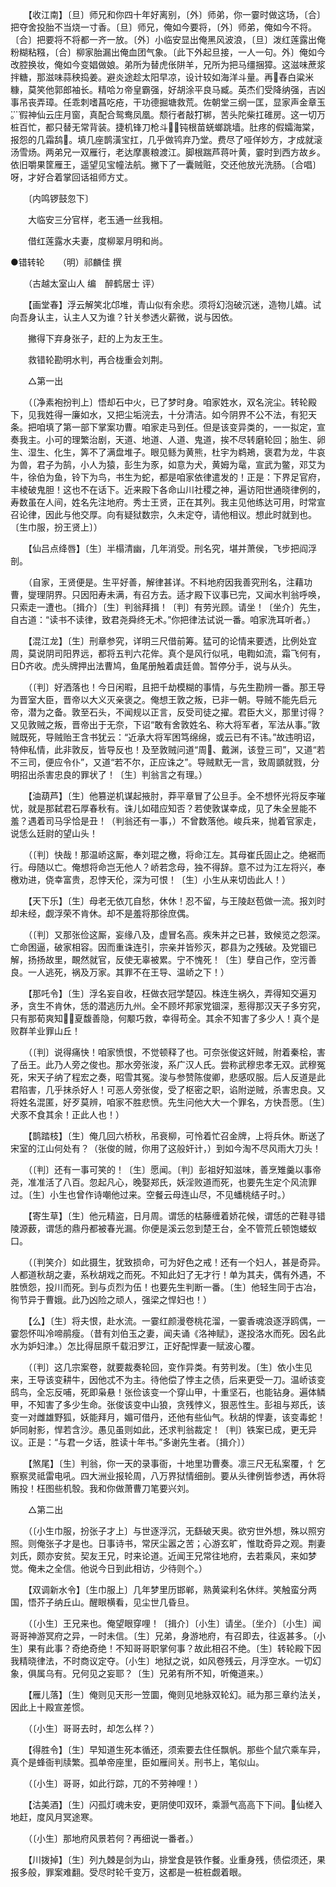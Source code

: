 <!-- { "loadSidebar": true } -->
　　【收江南】〔旦〕师兄和你四十年好离别，〔外〕师弟，你一霎时做这场，〔合〕把夺舍投胎不当烧一寸香。〔旦〕师兄，俺如今要将，〔外〕师弟，俺如今不将。〔合〕把要将不将都一齐一放。〔外〕小临安显出俺黑风波浪，〔旦〕泼红莲露出俺粉糊粘糨，〔合〕柳家胎漏出俺血团气象。〔此下外起旦接，一人一句。外〕俺如今改腔换妆，俺如今变娼做娘。弟所为替虎伥阱羊，兄所为把马缰捆獐。这滋味蔗浆拌糖，那滋味蒜秧捣姜。避炎途趁太阳早凉，设计较如海洋斗量。再舂白粱米糠，莫笑他郭郎袖长。精哈ㄉ帝皇霸强，好胡涂平良马臧。英杰们受降纳强，吉凶事吊丧弄璋。任乖刺嗜菖吃疮，干功德掘塘救荒。佐朝堂三纲一匡，显家声金章玉。假神仙云庄月窗，真配合鸳鸯凤凰。颓行者敲打梆，苦头陀柴扛碓房。这一切万桩百忙，都只替无常背装。捷机锋刀枪斗，钝根苗蜣螂跳墙。肚疼的假孀海棠，报怨的几霜鸹。填几座鹊潢宝扛，几乎做鸨弃乃堂。费尽了哑佯妙方，才成就滚汤雪炀。两弟兄一双雁行，老达摩裹粮渡江。脚根踹芦蒋叶黄，霎时到西方故乡。依旧嚼果筐雁王，遥望见宝幢法航。撇下了一囊贼赃，交还他放光洗肠。〔合唱〕呀，才好合着掌回话祖师方丈。 

　　〔内鸣锣鼓忽下〕 

　　大临安三分官样，老玉通一丝我相。 

　　借红莲露水夫妻，度柳翠月明和尚。

●错转轮　　（明）祁麟佳 撰 

　　（古越太室山人 编　醉鹤居士 评） 

　　【画堂春】浮云解笑北邙堆，青山似有余悲。须将幻泡破沉迷，造物儿嬉。试向吾身认主，认主人又为谁？针关参透火薪微，说与因依。 

　　撇得下弃身张子，赶的上为友王生。 

　　救错轮勘明水判，再合栊重会刘荆。 

　　△第一出 

　　（〔净素袍扮判上〕悟却石中火，已了梦时身。咱家姓水，双名浣尘。转轮殿下，见我姓得一廉如水，又把尘垢浣去，十分清洁。如今阴界不公不法，有犯天条。把咱填了第一部下掌案功曹。咱家走马到任。但是该变异类的，一一拟定，宣奏我主。小可的理繁治剧，天道、地道、人道、鬼道，挨不尽转磨轮回；胎生、卵生、湿生、化生，筭不了满盘堆子。眼见鲧为黄熊，杜宇为鹈鴂，褒君为龙，牛哀为兽，君子为鹄，小人为猿，彭生为豕，如意为犬，黄姆为鼋，宣武为鳖，邓艾为牛，徐伯为鱼，铃下为鸟，书生为蛇，都是咱家依律遣发的！正是：下界足官府，丰棱破鬼胆！这也不在话下。近来殿下各命山川社稷之神，遍访阳世通晓律例的，寿数虽在人间，姓名先注地府。秀士王贤，正在其列。我主见他练达可用，时常宣召论律，因此与他交厚。向有疑狱数宗，久未定夺，请他相议。想此时就到也。〔生巾服，扮王贤上〕） 

　　【仙吕点绛唇】〔生〕半榻清幽，几年消受。刑名究，堪并萧侯，飞步把阎浮剖。 

　　（自家，王贤便是。生平好善，解律甚详。不料地府因我善究刑名，注藉功曹，燮理阴界。只因阳寿未满，有召方去。适才殿下议事已完，又闻水判翁呼唤，只索走一遭也。〔揖介〕〔生〕判翁拜揖！〔判〕有劳光顾。请坐！〔坐介〕先生，自古道：“读书不读律，致君尧舜终无术。”你把律法试说一番。咱家洗耳听者。） 

　　【混江龙】〔生〕刑章参究，详明三尺借前筹。猛可的论情来要透，比例处宜周，莫说阴司阳界远，都将五判六花侔。真个是风行似吼，电鞫如流，霜飞何有，日齐收。虎头牌押出法曹鸠，鱼尾册触着虞廷兽。暂停分手，说与从头。 

　　（〔判〕好洒落也！今日闲暇，且把千劫模糊的事情，与先生勘辨一番。那王导为晋室大臣，晋帝以大义灭亲褒之。俺想王敦之叛，已非一朝。导贼不能先启元帝，潜为之备。敦至石头，不闻规以正言，反受司徒之擢。君臣大义，那里讨得？又见敦贼之叛，晋帝出于无奈，下诏“敢有舍敦姓名、称大将军者，军法从事。”敦贼既死，导贼贻王含书犹云：“近承大将军困笃绵绵，或云已有不讳。”故违明诏，特伸私情，此非敦反，皆导反也！及至敦贼问道“周、戴渊，该登三司”，又道“若不三司，便应令仆”，又道“若不尔，正应诛之”。导贼默无一言，致周顗就戮，分明招出杀害忠良的罪状了！〔生〕判翁言之有理。） 

　　【油葫芦】〔生〕他篡逆机谋起掖肘，莽平章冒了公旦手。全不想怀光将反李璀忧，就是那弑君石厚春秋有。诛儿如碏应知否？若使敦谋幸成，见了朱全昱能不羞？遇着司马孚恰是丑！（判翁还有一事，）不曾数落他。峻兵来，抛着官家走，说恁么廷尉的望山头！ 

　　（〔判〕快哉！那温峤这厮，奉刘琨之檄，将命江左。其母崔氏固止之。绝裾而行。母随以亡。俺想将命岂无他人？峤若念母，独不得辞。意不过为江左将兴，奉檄劝进，侥幸富贵，忍悖天伦，深为可恨！〔生〕小生从来切齿此人！） 

　　【天下乐】〔生〕母老无依兀自愁，休休！忍不留，与王陵赵苞做一流。报刘时却未经，觑浮荣不肯休。却不是羞将那徐庶偶。 

　　（〔判〕又那张俭这厮，妄缘八及，虚冒名高。疾朱并之已甚，致候览之怨深。亡命困逼，破家相容。因而重诛连引，宗亲并皆殄灭，郡县为之残破。及党锢已解，扬扬故里，靦然就官，反使无辜被累。宁不愧死！〔生〕孽自己作，空污善良。一人逃死，祸及万家。其罪不在王导、温峤之下！） 

　　【那吒令】〔生〕浮名妄自收，枉做衣冠学楚囚。株连生祸久，弄得知交遍刃矛，贪生不肯休，恁的潜逃历九州。全不顾坏邦家党锢深，惹得那汉天子多穷究，只有那荀爽知，夏馥善隐，何颙巧救，幸得苟全。其余不知害了多少人！真个是败群羊业罪山丘！ 

　　（〔判〕说得痛快！咱家愤恨，不觉顿释了也。可奈张俊这奸贼，附着秦桧，害了岳王。此乃人旁之俊也。那水旁张浚，系广汉人氏。尝称武穆忠孝无双。武穆冤死，宋天子纳了程宏之奏，昭雪其冤。浚与参赞陈俊卿，悲感叹服。后人反道是此君陷害，几乎抹杀好人！可恶人旁张俊，受了枢密之职，谄附逆贼，杀害忠良。又将姓名混匿，好歹莫辨，咱家不胜悲愤。先生问他大大一个罪名，方快吾愿。〔生〕犬豕不食其余！正此人也！） 

　　【鹊踏枝】〔生〕俺几回六桥秋，吊衰柳，可怜着忙召金牌，上将兵休。断送了宋室的江山何处有？（张俊的贼，你用了这般奸计，）到如今淘不尽风雨大刀头！ 

　　（〔判〕还有一事可笑的！〔生〕愿闻。〔判〕彭祖好知滋味，善烹雉羹以事帝尧，准准活了八百。忽起凡心，晚娶郑氏，妖淫败道而死，也要先生定个风流罪过。〔生〕小生也曾作诗嘲他过来。空餐云母连山尽，不见蟠桃结子时。） 

　　【寄生草】〔生〕他元精盗，日月周。谓恁的枯藤缠着娇花候，谓恁的芒鞋寻错陵源薮，谓恁的鼎丹都被春光漏。你便是溪云忽到楚王台，全不管荒丘顿饱蝼蚁口。 

　　（〔判笑介〕如此摄生，犹致损命，可为好色之戒！还有一个妇人，甚是奇异。人都道秋胡之妻，系秋胡戏之而死。不知此妇了无才行！单为其夫，偶有外遇，不胜愤怨，投川而死。到与贞烈为伍！也要先生判断一番。〔生〕他轻生同于古冶，徇节异于曹娥。此乃凶险之顽人，强梁之悍妇也！） 

　　【么】〔生〕将夫恨，赴水流。一霎红颜漫卷桃花溜，一霎香魂浪逐浮鸥偶，一霎怨怀叫冷啼鹃瘦。（昔有刘伯玉之妻，闻夫诵《洛神赋》，遂投洛水而死。因名此水为妒妇津。）怎比得屈原千载汨罗江，正好配悍妻一赋波心覆。 

　　（〔判〕这几宗案卷，就要裁奏轮回，变作异类。有劳判发。〔生〕依小生见来，王导该变耕牛，因他忒不为主。待他偿了悖主之债，后来更受一刀。温峤该变鸱鸟，全忘反哺，死即枭悬！张俭该变一个穿山甲，十重坚石，也能钻身。遍体鳞甲，不知害了多少生命。张俊该变中山狼，贪残悖义，狠恶性生。彭祖与郑氏，该变一对雌雄野狐，妖能拜月，媚可借丹，还他有些仙气。秋胡的悍妻，该变毒蛇！妒同射影，悍若含沙。愚见虽则如此，还求判翁裁定！〔判〕铁案已成，更无异议。正是：“与君一夕话，胜读十年书。”多谢先生者。〔揖介〕） 

　　【煞尾】〔生〕判翁，你一天的录事衙，十地里功曹奏。凛三尺无私案覆，忄乞察察灵祗雷电吼。四大洲业报轮周，八万界狱情细剖。要从头律例皆参透，再休将贿投！枉图些机彀。我和你做萧曹刀笔要兴刘。 

　　△第二出 

　　（〔小生巾服，扮张子才上〕与世逐浮沉，无繇破天奥。欲穷世外想，殊以照穷照。则俺张子才是也。日事诗书，常厌尘嚣之苦；心游玄旷，惟耽奇异之观。荆妻刘氏，颇亦安贫。契友王兄，时来论道。近闻王兄常往地府，去若乘风，来如梦觉。俺未之全信。他说今日到此相访，少待则个。） 

　　【双调新水令】〔生巾服上〕几年梦里历邯郸，熟黄粱利名休绊。笑触蛮分两国，悟芥子纳丘山。醒眼横看，见尘世几昏旦。 

　　（〔小生〕王兄来也。俺望眼穿哩！〔揖介〕〔小生〕请坐。〔坐介〕〔小生〕闻哥哥神游冥府之异，一时未信。〔生〕兄弟，身游地府，有召即去，往返甚多。〔小生〕果有此事？奇绝奇绝！不知哥哥职掌何事？故此相召不绝。〔生〕转轮殿下因我精晓律法，不时商议定夺。〔小生〕地狱之说，如风卷残云，月浮空水。一切幻象，俱属乌有。兄何见之妄耶？〔生〕兄弟有所不知，听俺道来。） 

　　【雁儿落】〔生〕俺则见天形一笠圜，俺则见地脉双轮幻。祗为那三章约法关，因此上十殿宣差惯。 

　　（〔小生〕哥哥去时，却怎么样？） 

　　【得胜令】〔生〕早知道生死本循还，须索要去住任飘帆。那些个鼠穴乘车异，真个是蜂衙判牍繁。孤单帝座里，臣如雁间关。刑书上，笔似山。 

　　（〔小生〕哥哥，如此行踪，兀的不劳神哩！） 

　　【沽美酒】〔生〕闪孤灯魂未安，更阴使叩双环，乘灏气高高下下间。仙槎入地赶，度风月冥途寒。 

　　（〔小生〕那地府风景若何？再细说一番者。） 

　　【川拨掉】〔生〕列九棘是剑为山，排堂食是铁作餐。业重身残，债偿须还，果报多般，罪案难翻。受尽时轮千变万，这都是一桩桩觑着眼。 

